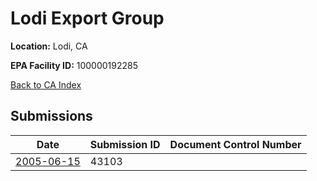# Lodi Export Group

**Location:** Lodi, CA

**EPA Facility ID:** 100000192285

[Back to CA Index](../../index.md)

## Submissions

| Date | Submission ID | Document Control Number |
|------|--------------|-------------------------|
| [2005-06-15](submissions/43103.md) | 43103 |  |
